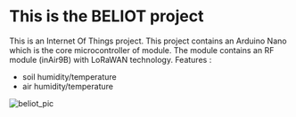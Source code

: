 

# This is the BELIOT project
This is an Internet Of Things project.
This project contains an Arduino Nano which is the core microcontroller of module.
The module contains an RF module (inAir9B) with LoRaWAN technology.
Features : 
- soil humidity/temperature
- air humidity/temperature

![beliot_pic](https://user-images.githubusercontent.com/16928726/29093577-4a29306c-7c58-11e7-8864-ddb7ac480732.png)


 
